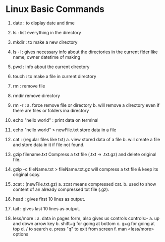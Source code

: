 # Linux Basic Commands

1. date :
   to display date and time

2. ls :
   list everything in the directory

3. mkdir <directory name> :
   to make a new directory

4. ls -l :
   gives necessary info about the directories in the current flder like name, owner datetime of making

5. pwd :
   info about the current directory

6. touch <file name> :
   to make a file in current directory

7. rm <file name> :
   remove file

8. rmdir <directory name>
   remove directory

9. rm -r <file or directory name> :
   a. force remove file or directory
   b. will remove a directory even if there are files or folders ina directory

10. echo "hello world" :
    print data on terminal

11. echo "hello world" > newFile.txt
    store data in a file

12. cat <file name>: (regular files like txt)
    a. view stored data of a file
    b. will create a file and store data in it if file not found.

13. gzip filename.txt
    Compress a txt file (.txt -> .txt.gz) and delete original file.

14. gzip -c fileName.txt > fileName.txt.gz
    will compress a txt file & keep its original copy.

15. zcat <file name>: (newFile.txt.gz)
    a. zcat means compressed cat.
    b. used to show content of an already compressed txt file (.gz).

16. head <file name>:
    gives first 10 lines as output.

17. tail <file name>:
    gives last 10 lines as output.

18. less/more <file name>:
    a. data in pages form, also gives us controls
    controls:-
    a. up and down arrow key
    b. shift+g for going at bottom
    c. g+g for going at top
    d. /<word> to search
    e. press "q" to exit from screen
    f. man <less/more> options
